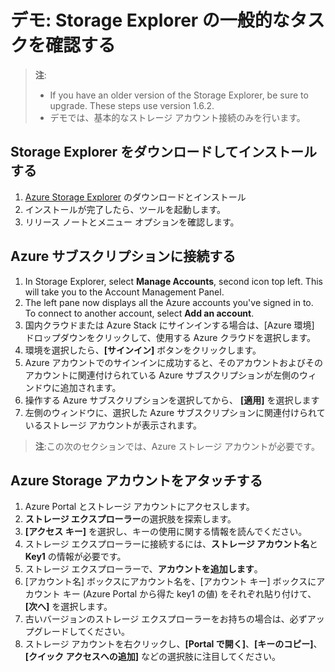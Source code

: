 # <a name="demonstration-review-common-storage-explorer-tasks"></a>デモ: Storage Explorer の一般的なタスクを確認する

>**注**:
>- If you have an older version of the Storage Explorer, be sure to upgrade. These steps use version 1.6.2.
>- デモでは、基本的なストレージ アカウント接続のみを行います。

## <a name="download-and-install-storage-explorer"></a>Storage Explorer をダウンロードしてインストールする

1. [Azure Storage Explorer](https://azure.microsoft.com/features/storage-explorer/) のダウンロードとインストール 
2. インストールが完了したら、ツールを起動します。
3. リリース ノートとメニュー オプションを確認します。

## <a name="connect-to-an-azure-subscription"></a>Azure サブスクリプションに接続する

1. In Storage Explorer, select <bpt id="p1">**</bpt>Manage Accounts<ept id="p1">**</ept>, second icon top left. This will take you to the Account Management Panel.
2. The left pane now displays all the Azure accounts you've signed in to. To connect to another account, select <bpt id="p1">**</bpt>Add an account<ept id="p1">**</ept>.
3. 国内クラウドまたは Azure Stack にサインインする場合は、[Azure 環境] ドロップダウンをクリックして、使用する Azure クラウドを選択します。 
4. 環境を選択したら、**[サインイン]** ボタンをクリックします。 
5. Azure アカウントでのサインインに成功すると、そのアカウントおよびそのアカウントに関連付けられている Azure サブスクリプションが左側のウィンドウに追加されます。 
6. 操作する Azure サブスクリプションを選択してから、 **[適用]** を選択します
7. 左側のウィンドウに、選択した Azure サブスクリプションに関連付けられているストレージ アカウントが表示されます。

>**注**:この次のセクションでは、Azure ストレージ アカウントが必要です。 

## <a name="attach-an-azure-storage-account"></a>Azure Storage アカウントをアタッチする

1. Azure Portal とストレージ アカウントにアクセスします。
2. **ストレージ エクスプローラー**の選択肢を探索します。
3. **[アクセス キー]** を選択し、キーの使用に関する情報を読んでください。 
4. ストレージ エクスプローラーに接続するには、**ストレージ アカウント名**と **Key1** の情報が必要です。
5. ストレージ エクスプローラーで、**アカウントを追加します**。
6. [アカウント名] ボックスにアカウント名を、[アカウント キー] ボックスにアカウント キー (Azure Portal から得た key1 の値) をそれぞれ貼り付けて、**[次へ]** を選択します。
7. 古いバージョンのストレージ エクスプローラーをお持ちの場合は、必ずアップグレードしてください。 
8. ストレージ アカウントを右クリックし、**[Portal で開く]**、**[キーのコピー]**、**[クイック アクセスへの追加]** などの選択肢に注目してください。